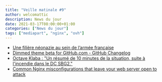 ```yaml
---
title: "Veille matinale #9"
author: welcomattic
description: News du jour
date: 2021-03-17T08:00:00+01:00
categories: ["News du jour"]
tags: ["mediapart", "nginx", "ovh"]
---
```

- [Une filière néonazie au sein de l’armée française](http://www.mediapart.fr/journal/france/160321/une-filiere-neonazie-au-sein-de-l-armee-francaise)
- [Dimmed theme beta for GitHub.com - GitHub Changelog](https://github.blog/changelog/2021-03-16-dimmed-theme-beta-for-github-com/)
- [Octave Klaba : "Un résumé de 10 minutes de la situation, suite à l'incendie dans le DC SBG2."](https://twitter.com/olesovhcom/status/1371908744775360518)
- [Common Nginx misconfigurations that leave your web server open to attack](https://blog.detectify.com/2020/11/10/common-nginx-misconfigurations/)
